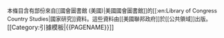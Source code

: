 <span style="font-size:90%;">本條目含有部份來自[[國會圖書館 (美國)|美國國會圖書館]]的[[:en:Library of Congress Country Studies|國家研究]]資料。這些資料由[[美國聯邦政府]]於[[公共領域]]出版。</span><noinclude>
[[Category:引據模板|{{PAGENAME}}]]
</noinclude>